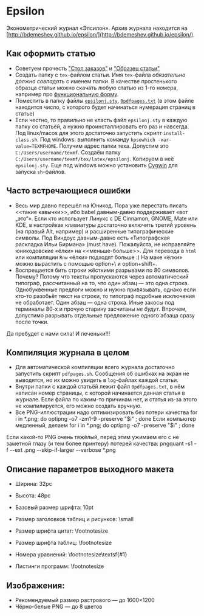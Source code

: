 Epsilon
=======

Эконометрический журнал «Эпсилон». Архив журнала находится на [http://bdemeshev.github.io/epsilon/](http://bdemeshev.github.io/epsilon/).

Как оформить статью
--------
* Советуем прочесть ["Стол заказов"](https://github.com/bdemeshev/epsilon/raw/master/e_001/stol_zakazov/stol_zakazov.pdf) и ["Образец статьи"](https://github.com/bdemeshev/epsilon/raw/master/template/eps-sample-final.pdf)
* Cоздать папку с `tex`-файлом статьи. Имя `tex`-файла _*обязательно должно совпадать*_ с именем папки. В качестве простенького образца статьи можно скачать любую статью из 1-го номера, например про [функциональную форму](https://github.com/bdemeshev/epsilon/raw/master/e_001/functional-form/functional-form.tex).
* Поместить в папку файлы [`epsilonj.sty`](https://github.com/bdemeshev/epsilon/raw/master/template/epsilonj.sty), [`0pdfpages.txt`](https://github.com/bdemeshev/epsilon/raw/master/e_001/functional-form/0pagecount.txt) (в этом файле находится число, с которого будет начинаться нумерация страниц в статье)
* Если честно, то правильно не класть файл `epsilonj.sty` в каждую папку со статьёй, а нужно проинсталлировать его раз и навсегда. Под linux/macos для этого достаточно запустить скрипт `install-class.sh`. Под windows: выполнить команду `kpsewhich -var-value=TEXMFHOME`. Получим адрес папки теха. Допустим это `C:/Users/username/texmf`. Создаём папку `C:/Users/username/texmf/tex/latex/epsilonj`. Копируем в неё `epsilonj.sty`. Еще под windows можно установить [Cygwin](http://www.cygwin.com/) для запуска `sh`-файлов.




Часто встречающиеся ошибки
--------------------------
* Весь мир давно перешёл на Юникод. Пора уже перестать писать <<такие кавычки>>, ибо babel давным-давно поддерживает «вот „это“». Если кто использует Линукс с DE Cinnamon, GNOME, Mate или KDE, в настройках клавиатуры достаточно включить третий уровень (на правый Alt, например) и расширенные типографические символы. Под Виндоус давным-давно есть «Типографская раскладка Ильи Бирмана» (must have). Пожалуйста, не исправляйте юникодовские «ёлки» на <<меньше-больше>>. Для перевода в `html` или компиляции `Rnw` «ёлки» подходят больше :) На маке «ёлки» можно вырастить с помощью option+\ и option+shift+\.
* Воспрещается бить строки жёсткими разрывами по 80 символов. Почему? Потому что тексты пропускаются через автоматический типограф, рассчитанный на то, что один абзац — это одна строка. Однобуквенные предлоги можно и нужно привязывать, однако если кто-то разобьёт текст на строки, то типограф подобные исключения не обработает. Один абзац — одна строка. Иные закосы под терминалы 80-х и прочую старину засчитаны *не будут*. Впрочем, допустимо разрывать отдельные предложение одного абзаца сразу после точки.




Да пребудет с нами сила! И печеньки!!!




Компиляция журнала в целом
---------------------------
* Для автоматической компиляции всего журнала достаточно запустить скрипт `pdfpages.sh`. Сообщения об ошибках на экран не выводятся, но их можно увидеть в `log`-файлах каждой статьи.
* Внутри папки с каждой статьёй лежит файл `0pdfpages.txt`, в нём написан номер страницы, с которой начинается данная статья в журнале. Если файла по каким-то причинам нет, и статья из-за этого не компилируется, его можно создать вручную.
* Все PNG-иллюстрации надо оптимизировать без потери качества
for i in *.png; do optipng -o7 -zm1-9 -preserve "$i" ; done
Если компьютер медленный, делаем
for i in *.png; do optipng -o7 -preserve "$i" ; done

Если какой-то PNG очень тяжёлый, перед этим ужимаем его с не заметной глазу (и тем более принтеру) потерей качества:
pngquant -s1 -f --ext .png --skip-if-larger --verbose *.png

Описание параметров выходного макета
-------------------------------------

* Ширина: 32pc
* Высота: 48pc

* Базовый размер шрифта: 10pt
* Размер заголовков таблиц и рисунков: \small
* Размер шрифта цитат: \footnotesize
* Размер шрифта таблиц: \footnotesize
* Номера уравнений: \footnotesize\textsf{#1}
* Листинги программ: \footnotesize

Изображения:
----------------
* Рекомендуемый размер растрового — до 1600×1200
* Чёрно-белые PNG — до 8 цветов



